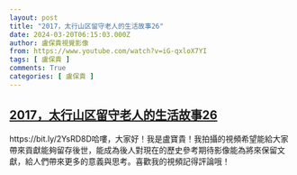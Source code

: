 ```yaml
---
layout: post
title: "2017，太行山区留守老人的生活故事26"
date: 2024-03-20T06:15:03.000Z
author: 盧保貴視覺影像
from: https://www.youtube.com/watch?v=iG-qxloX7YI
tags: [ 盧保貴 ]
comments: True
categories: [ 盧保貴 ]
---
```

<!--1710915303000-->
[2017，太行山区留守老人的生活故事26](https://www.youtube.com/watch?v=iG-qxloX7YI)
------

<div>
https://bit.ly/2YsRD8D哈嘍，大家好！我是盧寶貴！我拍攝的視頻希望能給大家帶來貢獻能夠留存後世，能成為後人對現在的歷史參考期待影像能為將來保留文獻，給人們帶來更多的意義與思考。喜歡我的視頻記得評論哦！
</div>
